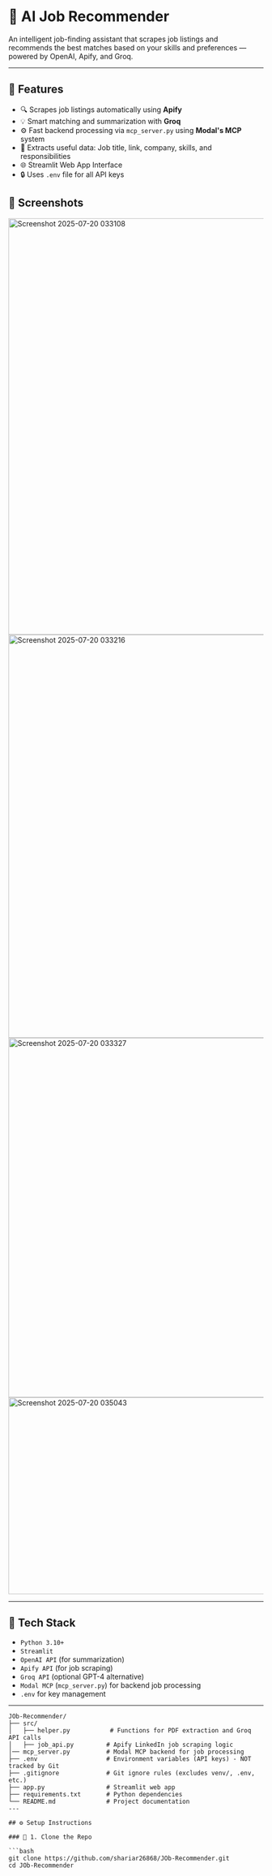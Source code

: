 # 💼 AI Job Recommender

An intelligent job-finding assistant that scrapes job listings and recommends the best matches based on your skills and preferences — powered by OpenAI, Apify, and Groq.

---

## 🚀 Features

- 🔍 Scrapes job listings automatically using **Apify**
- 💡 Smart matching and summarization with **Groq**
- ⚙️ Fast backend processing via `mcp_server.py` using **Modal's MCP** system
- 📄 Extracts useful data: Job title, link, company, skills, and responsibilities
- 🌐 Streamlit Web App Interface
- 🔒 Uses `.env` file for all API keys
## 📸 Screenshots

<img width="827" height="821" alt="Screenshot 2025-07-20 033108" src="https://github.com/user-attachments/assets/949e2fae-c2a0-4ec1-a9d3-158370409030" />
<img width="795" height=img width="811" height="726" alt="Screenshot 2025-07-20 033216" src="https://github.com/user-attachments/assets/d8d9b8b1-f515-42bb-b476-bc65b64dcf60" />
<img width="781" height="709" alt="Screenshot 2025-07-20 033327" src="https://github.com/user-attachments/assets/3e7a6fe4-cab6-4653-8347-1258cf0e9bad" />
<img width="862" height="388" alt="Screenshot 2025-07-20 035043" src="https://github.com/user-attachments/assets/b2f3e46a-3427-4e68-85c9-6675501f97a1" />


---

## 🧰 Tech Stack

- `Python 3.10+`
- `Streamlit`
- `OpenAI API` (for summarization)
- `Apify API` (for job scraping)
- `Groq API` (optional GPT-4 alternative)
- `Modal MCP` (`mcp_server.py`) for backend job processing
- `.env` for key management

---
```text
JOb-Recommender/
├── src/
│   ├── helper.py           # Functions for PDF extraction and Groq API calls
│   ├── job_api.py         # Apify LinkedIn job scraping logic
│── mcp_server.py          # Modal MCP backend for job processing
├── .env                   # Environment variables (API keys) - NOT tracked by Git
├── .gitignore             # Git ignore rules (excludes venv/, .env, etc.)
├── app.py                 # Streamlit web app
├── requirements.txt       # Python dependencies
└── README.md              # Project documentation
---

## ⚙️ Setup Instructions

### 🔑 1. Clone the Repo

```bash
git clone https://github.com/shariar26868/JOb-Recommender.git
cd JOb-Recommender
